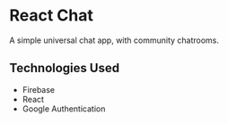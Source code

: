 # React Chat
A simple universal chat app, with community chatrooms.

## Technologies Used
* Firebase
* React
* Google Authentication
